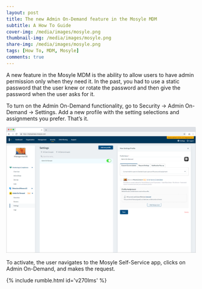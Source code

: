 ```yaml
---
layout: post
title: The new Admin On-Demand feature in the Mosyle MDM
subtitle: A How To Guide
cover-img: /media/images/mosyle.png
thumbnail-img: /media/images/mosyle.png
share-img: /media/images/mosyle.png
tags: [How To, MDM, Mosyle]
comments: true
---
```


A new feature in the Mosyle MDM is the ability to allow users to have admin permission only when they need it. In the past, you had to use a static password that the user knew or rotate the password and then give the password when the user asks for it.

To turn on the Admin On-Demand functionality, go to Security -> Admin On-Demand -> Settings. Add a new profile with the setting selections and assignments you prefer. That’s it. 

![Mosyle Admin Console](/media/images/screencapture-mybusiness-mosyle-2022-10-25-12_50_28-edit.png)

To activate, the user navigates to the Mosyle Self-Service app, clicks on Admin On-Demand, and makes the request.

{% include rumble.html id='v270lms' %}